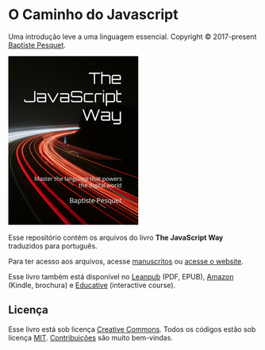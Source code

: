 # O Caminho do Javascript
Uma introdução leve a uma linguagem essencial.
Copyright © 2017-present [Baptiste Pesquet](https://bpesquet.fr).

[![Capa do livro](manuscript/images/title_page_small.png)](https://thejsway.net)

Esse repositório contém os arquivos do livro **The JavaScript Way** traduzidos para português.

Para ter acesso aos arquivos, acesse [manuscritos](manuscript/) ou [acesse o website](https://thejsway.net).

Esse livro também está disponível no [Leanpub](https://leanpub.com/thejsway) (PDF, EPUB), [Amazon](https://www.amazon.com/dp/295644462X) (Kindle, brochura) e [Educative](https://www.educative.io/courses/the-complete-javascript-course-build-a-real-world-app-from-scratch) (interactive course).

## Licença

Esse livro está sob licença [Creative Commons](LICENSE). Todos os códigos estão sob licença [MIT](CODE_LICENSE). [Contribuições](CONTRIBUTING.md) são muito bem-vindas.

